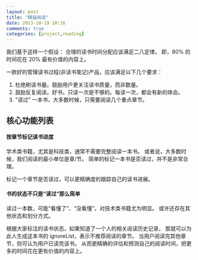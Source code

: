 ```yaml
---
layout: post
title: "精益阅读"
date: 2013-10-19 10:16
comments: true
categories: [project,reading]
---
```


我们基于这样一个假设：
合理的读书时间分配应该满足二八定律。
即，80% 的时间花在 20% 最有价值的内容上。

一款好的管理读书过程(非读书笔记)产品，应该满足以下几个要求：

1. 杜绝刷读书量。鼓励用户更关注读书质量，而非数量。
2. 鼓励反复阅读。好书，只读一次是不够的。每读一次，都会有新的体会。
3. "读过" 一本书，大多数时候，只需要阅读几个重点章节。

<!--more-->

核心功能列表
------------

#### 按章节标记读书进度

学术类书籍，尤其是科技类，通常不需要完整阅读一本书。
或者说，大多数时候，我们阅读的最小单位是章/节。
简单的标记一本书是否读过，并不是非常合理。

标记一个章节是否读过，可以更精确度的跟踪自己的读书进展。

#### 书的状态不只是“读过“那么简单

读过一本数，可能“看懂了”、“没看懂”，对技术类书籍尤为明显。
或许还存在其他状态和划分方式。

根据大家标注的读书状态，如果知道了一个人的相关阅读历史记录，
那就可以为此人生成这本书的 ignoreList，表示不推荐阅读的章节。
当用户阅读完其他章节，则可认为用户已读完该书。
从而更精确的评估和预测自己的阅读时间，把更多的时间花在更有价值的内容上。
